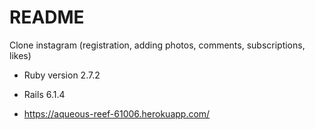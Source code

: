 # README

Clone instagram (registration, adding photos, comments, subscriptions, likes)

* Ruby version 2.7.2

* Rails 6.1.4

* https://aqueous-reef-61006.herokuapp.com/

